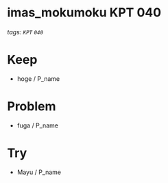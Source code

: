 # imas_mokumoku KPT 040

###### tags: `KPT` `040`

# Keep

- hoge / P_name

# Problem

- fuga / P_name

# Try

- Mayu / P_name
